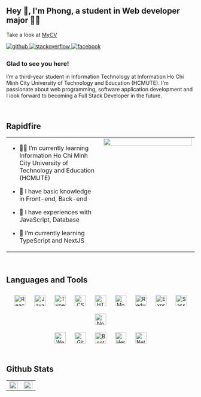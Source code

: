 ## Hey 👋, I'm Phong, a student in Web developer major 👨‍💻  
Take a look at [MyCV](https://mycv-dphonguynn.netlify.app)
  

<a href="https://github.com/dphonguyenn" target="_blank">
<img src=https://img.shields.io/badge/github-%2324292e.svg?&style=for-the-badge&logo=github&logoColor=white alt=github style="margin-bottom: 5px;" />
</a>
<a href="https://stackoverflow.com/users/16940634/thitbachi" target="_blank">
<img src=https://img.shields.io/badge/stackoverflow-%23F28032.svg?&style=for-the-badge&logo=stackoverflow&logoColor=white alt=stackoverflow style="margin-bottom: 5px;" />
</a>
<a href="https://www.facebook.com/profile.php?id=100048079039838" target="_blank">
<img src=https://img.shields.io/badge/facebook-%232E87FB.svg?&style=for-the-badge&logo=facebook&logoColor=white alt=facebook style="margin-bottom: 5px;" />
</a>  
  



### Glad to see you here!  
I’m a third-year student in Information Technology at Information Ho Chi Minh City University of Technology and Education (HCMUTE). I'm passionate about web programming, software application development and I look forward to becoming a Full Stack Developer in the future.  
  

<br/>  


## Rapidfire  
<table><tr><td valign="top" width="50%">

- 🧑‍🎓 I’m currently learning Information Ho Chi Minh City University of Technology and Education (HCMUTE)  
  

- 🔭 I have basic knowledge in Front-end, Back-end  
  

- 📕 I have experiences with JavaScript, Database  
  

- 🌱 I’m currently learning TypeScript and NextJS  


</td><td valign="top" width="50%">

<div align="center">
<img src="https://rishavanand.github.io/static/images/greetings.gif" align="center" style="width: 100%" />
</div>  


</td></tr></table>  

<br/>  


## Languages and Tools  
<div align="center">  
<img style="margin: 10px" src="https://profilinator.rishav.dev/skills-assets/react-original-wordmark.svg" alt="React" height="30" />  
<img style="margin: 10px" src="https://profilinator.rishav.dev/skills-assets/javascript-original.svg" alt="JavaScript" height="30" /> 
<img style="margin: 10px" src="https://www.vectorlogo.zone/logos/typescriptlang/typescriptlang-icon.svg" alt="TypeScript" height="30" />    
<img style="margin: 10px" src="https://profilinator.rishav.dev/skills-assets/css3-original-wordmark.svg" alt="CSS3" height="30" />  
<img style="margin: 10px" src="https://profilinator.rishav.dev/skills-assets/html5-original-wordmark.svg" alt="HTML5" height="30" />
<img style="margin: 10px" src="https://www.vectorlogo.zone/logos/mongodb/mongodb-ar21.svg" alt="MongoDB" height="30" />    
<img style="margin: 10px" src="https://profilinator.rishav.dev/skills-assets/redux-original.svg" alt="Redux" height="30" /> 
<img style="margin: 10px" src="https://www.vectorlogo.zone/logos/expressjs/expressjs-ar21.svg" alt="Express.js" height="30" />  
<img style="margin: 10px" src="https://profilinator.rishav.dev/skills-assets/sass-original.svg" alt="Sass" height="30" />    
<img style="margin: 10px" src="https://www.vectorlogo.zone/logos/nodejs/nodejs-ar21.svg" alt="Node.js" height="30" />  
</div>  
<div align="center">  
<img style="margin: 10px" src="https://profilinator.rishav.dev/skills-assets/webpack-original.svg" alt="Webpack" height="30" />  
<img style="margin: 10px" src="https://profilinator.rishav.dev/skills-assets/git-scm-icon.svg" alt="Git" height="30" />
<img style="margin: 10px" src="https://profilinator.rishav.dev/skills-assets/bootstrap-plain.svg" alt="Bootstrap" height="30" />
<img style="margin: 10px" src="https://www.vectorlogo.zone/logos/heroku/heroku-ar21.svg" alt="Heroku" height="30" />
<img style="margin: 10px" src="https://www.vectorlogo.zone/logos/netlify/netlify-icon.svg" alt="Netlify" height="30" />  
</div>
<br/>  


## Github Stats  
<table><tr><td valign="top" width="50%">

<img src="https://github-readme-stats.vercel.app/api?username=dphonguyenn&show_icons=true&count_private=true&hide_border=true" align="left" style="width: 100%" />

</td><td valign="top" width="50%">

<img src="https://github-readme-stats.vercel.app/api/top-langs/?username=dphonguyenn&hide_border=true&layout=compact" align="left" style="width: 100%" />

</td></tr></table>  

<br/>  

  

<br/>  

  

<br/>  


<br />
